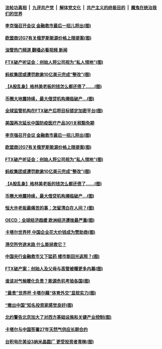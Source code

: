 ####  [法轮功真相](../../../../basic/blob/master/README.md?t=11250201) &nbsp;|&nbsp; [九评共产党](../../../../9ping.md/blob/master/README.md?t=11250201) &nbsp;|&nbsp; [解体党文化](../../../../jtdwh.md/blob/master/README.md?t=11250201)  &nbsp;|&nbsp; [共产主义的终极目的](../../../../gczydzjmd.md/blob/master/README.md?t=11250201) &nbsp;|&nbsp; [魔鬼在统治我们的世界](../../../../mgztzwmdsj.md/blob/master/README.md?t=11250201) 

#### [李克强召开会议 金融救市最后一招儿将出(图)](../pages/p5/1022499.md?t=11250201) 

#### [欧盟商讨G7有关俄罗斯能源价格上限提案(图)](../pages/p5/1022420.md?t=11250201) 

#### [油管热门频道 翻墙必看视频 新闻](http://129.146.143.75:81/youtube.html?11250201)

#### [FTX破产听证会：创始人将公司视为“私人领地”(图)](../pages/p5/1022397.md?t=11250201) 

#### [蚂蚁集团或遭罚款逾10亿美元完成“整改”(图)](../pages/p5/1022348.md?t=11250201) 

#### [【A股乱象】格林美老板的钱怎么都还债了……(图)](../pages/p5/1022375.md?t=11250201) 

#### [币圈大地震持续，最大借贷机构濒临破产…(图)](../pages/p5/1022373.md?t=11250201) 

#### [全球监管机构在FTX破产后将目标锁定加密平台(图)](../pages/p5/1022520.md?t=11250201) 

#### [美国再次延长中国防疫医疗产品301关税豁免期](../pages/p5/1022517.md?t=11250201) 

#### [李克强召开会议 金融救市最后一招儿将出(图)](../pages/p5/1022499.md?t=11250201) 

#### [欧盟商讨G7有关俄罗斯能源价格上限提案(图)](../pages/p5/1022420.md?t=11250201) 

#### [FTX破产听证会：创始人将公司视为“私人领地”(图)](../pages/p5/1022397.md?t=11250201) 

#### [蚂蚁集团或遭罚款逾10亿美元完成“整改”(图)](../pages/p5/1022348.md?t=11250201) 

#### [【A股乱象】格林美老板的钱怎么都还债了……(图)](../pages/p5/1022375.md?t=11250201) 

#### [币圈大地震持续，最大借贷机构濒临破产…(图)](../pages/p5/1022373.md?t=11250201) 

#### [恒大许老板最痛苦的事：怎留清白在人间？(图)](../pages/p5/1022368.md?t=11250201) 

#### [OECD：全球经济趋缓 欧洲经济遭挫最严重(图)](../pages/p5/1022342.md?t=11250201) 

#### [卡塔尔世界杯 中国企业花大价钱成为赞助商(图)](../pages/p5/1022344.md?t=11250201) 

#### [港交所穷途末路 什么能拯救它？](../pages/p5/1022338.md?t=11250201) 

#### [中国央行金融救市又下猛药 楼市能回光返照？(图)](../pages/p5/1022335.md?t=11250201) 

#### [FTX破产案：创始人及父母与高管被曝更多内幕(图)](../pages/p5/1022313.md?t=11250201) 

#### [谁该对气候暖化负责？能源危机考验各国(图)](../pages/p5/1022288.md?t=11250201) 

#### [“最贵”世界杯 卡塔尔藉“体育外交”显软实力(图)](../pages/p5/1022287.md?t=11250201) 

#### [“撤出中国”知名投资家感觉良好(图)](../pages/p5/1022284.md?t=11250201) 

#### [北约警告北京加大了对西方基础设施和关键产业控制(图)](../pages/p5/1022257.md?t=11250201) 

#### [卡塔尔与中国签署27年天然气供应长期合约](../pages/p5/1022252.md?t=11250201) 

#### [台积电在美设3纳米晶圆厂 更受投资者青睐(图)](../pages/p5/1022250.md?t=11250201) 

<img src='http://gfw-breaker.win/goodnews/indexes/p5.md' width='0px' height='0px'/>
